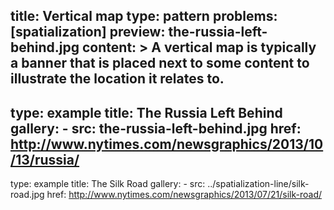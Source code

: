 title: Vertical map
type: pattern
problems: [spatialization]
preview: the-russia-left-behind.jpg
content: >
    A vertical map is typically a banner that is placed next to some content to illustrate the location it relates to. 
---
type: example
title: The Russia Left Behind
gallery: 
    - src: the-russia-left-behind.jpg
      href: http://www.nytimes.com/newsgraphics/2013/10/13/russia/
---
type: example
title: The Silk Road
gallery:
    - src: ../spatialization-line/silk-road.jpg
      href: http://www.nytimes.com/newsgraphics/2013/07/21/silk-road/
